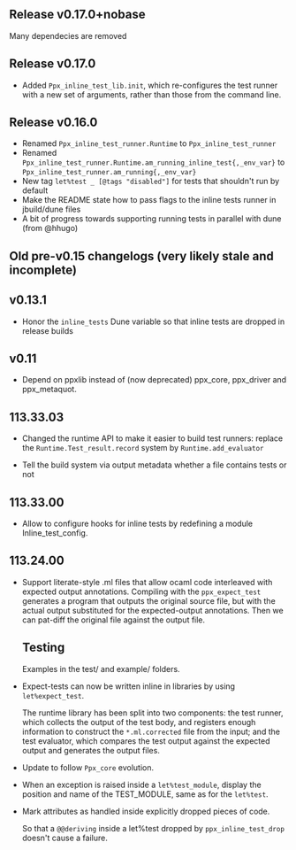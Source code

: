 ## Release v0.17.0+nobase

Many dependecies are removed

## Release v0.17.0

* Added `Ppx_inline_test_lib.init`, which re-configures the test runner with a new set of arguments, rather than those from the command line.


## Release v0.16.0

- Renamed `Ppx_inline_test_runner.Runtime` to `Ppx_inline_test_runner`
- Renamed `Ppx_inline_test_runner.Runtime.am_running_inline_test{,_env_var}` to `Ppx_inline_test_runner.am_running{,_env_var}`
- New tag `let%test _ [@tags "disabled"]` for tests that shouldn't run by default
- Make the README state how to pass flags to the inline tests runner in jbuild/dune files
- A bit of progress towards supporting running tests in parallel with dune (from @hhugo)

## Old pre-v0.15 changelogs (very likely stale and incomplete)

## v0.13.1

- Honor the `inline_tests` Dune variable so that inline tests are
  dropped in release builds

## v0.11

- Depend on ppxlib instead of (now deprecated) ppx\_core, ppx\_driver and
  ppx\_metaquot.

## 113.33.03

- Changed the runtime API to make it easier to build test runners:
  replace the `Runtime.Test_result.record` system by
  `Runtime.add_evaluator`

- Tell the build system via output metadata whether a file contains
  tests or not

## 113.33.00

- Allow to configure hooks for inline tests by redefining a module
  Inline\_test\_config.

## 113.24.00

- Support literate-style .ml files that allow ocaml code interleaved with expected output
  annotations. Compiling with the `ppx_expect_test` generates a program that outputs the
  original source file, but with the actual output substituted for the expected-output
  annotations. Then we can pat-diff the original file against the output file.

  Testing
  -------
  Examples in the test/ and example/ folders.

- Expect-tests can now be written inline in libraries by using `let%expect_test`.

  The runtime library has been split into two components: the test runner, which
  collects the output of the test body, and registers enough information to
  construct the `*.ml.corrected` file from the input; and the test evaluator,
  which compares the test output against the expected output and generates the
  output files.

- Update to follow `Ppx_core` evolution.

- When an exception is raised inside a `let%test_module`, display the position
  and name of the TEST\_MODULE, same as for the `let%test`.

- Mark attributes as handled inside explicitly dropped pieces of code.

  So that a `@@deriving` inside a let%test dropped by
  `ppx_inline_test_drop` doesn't cause a failure.
